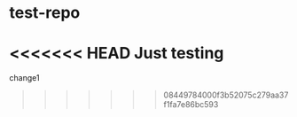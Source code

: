 # test-repo

<<<<<<< HEAD
Just testing
=======
change1
>>>>>>> 08449784000f3b52075c279aa37f1fa7e86bc593
